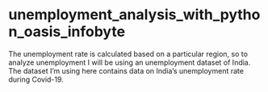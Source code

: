 # unemployment_analysis_with_python_oasis_infobyte
The unemployment rate is calculated based on a particular region, so to analyze unemployment I will be using an unemployment dataset of India. The dataset I’m using here contains data on India’s unemployment rate during Covid-19.
